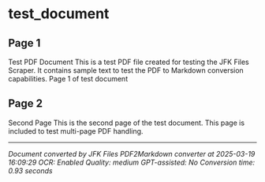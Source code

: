 # test_document

## Page 1

Test PDF Document
This is a test PDF file created for testing the JFK Files Scraper.
It contains sample text to test the PDF to Markdown conversion capabilities.
Page 1 of test document

## Page 2

Second Page
This is the second page of the test document.
This page is included to test multi-page PDF handling.

---

*Document converted by JFK Files PDF2Markdown converter at 2025-03-19 16:09:29*
*OCR: Enabled*
*Quality: medium*
*GPT-assisted: No*
*Conversion time: 0.93 seconds*

